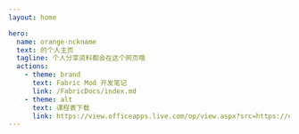 ```yaml
---
layout: home

hero:
  name: orange-nckname
  text: 的个人主页
  tagline: 个人分享资料都会在这个网页哦
  actions:
    - theme: brand
      text: Fabric Mod 开发笔记
      link: /FabricDocs/index.md
    - theme: alt
      text: 课程表下载
      link: https://view.officeapps.live.com/op/view.aspx?src=https://onw.cc/1drv.ms?url=https://1drv.ms/x/s!Ar8BtB6LV-uigWw5udDXJTIOyLtV?e=PtEv4S
---
```

